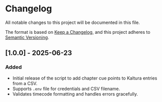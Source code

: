 # Changelog

All notable changes to this project will be documented in this file.

The format is based on [Keep a Changelog](https://keepachangelog.com/en/1.0.0/),
and this project adheres to [Semantic Versioning](https://semver.org/spec/v2.0.0.html).

## [1.0.0] - 2025-06-23
### Added
- Initial release of the script to add chapter cue points to Kaltura entries from a CSV.
- Supports `.env` file for credentials and CSV filename.
- Validates timecode formatting and handles errors gracefully.
